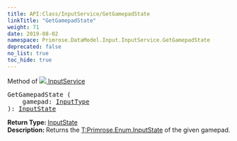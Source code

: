 ```yaml
---
title: API:Class/InputService/GetGamepadState
linkTitle: "GetGamepadState"
weight: 71
date: 2019-08-02
namespace: Primrose.DataModel.Input.InputService.GetGamepadState
deprecated: false
no_list: true
toc_hide: true
---
```

Method of <a href="/docs/api-reference/Class/InputService"><img src="/icons/silk/controller.png"/>&nbsp;InputService</a>
<pre class="method-declaration">
GetGamepadState (
    gamepad: <a class="type" href="/docs/api-reference/Enum/InputType">InputType</a>
): <a class="type" href="/docs/api-reference/Enum/InputState">InputState</a></pre>
<b>Return Type: </b>
<a class="type" href="/docs/api-reference/Enum/InputState">InputState</a>
<br/>
<b>Description: </b>
Returns the <a href="T:Primrose.Enum.InputState" >T:Primrose.Enum.InputState</a> of the given gamepad.

